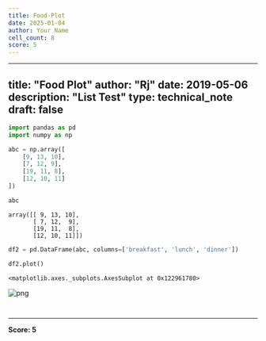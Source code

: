 ```yaml
---
title: Food-Plot
date: 2025-01-04
author: Your Name
cell_count: 8
score: 5
---
```


---
title: "Food Plot"
author: "Rj"
date: 2019-05-06
description: "List Test"
type: technical_note
draft: false
---

```python
import pandas as pd
import numpy as np
```


```python
abc = np.array([
    [9, 13, 10],
    [7, 12, 9],
    [19, 11, 8],
    [12, 10, 11]
])
```


```python
abc
```




    array([[ 9, 13, 10],
           [ 7, 12,  9],
           [19, 11,  8],
           [12, 10, 11]])




```python
df2 = pd.DataFrame(abc, columns=['breakfast', 'lunch', 'dinner'])
```


```python
df2.plot()
```




    <matplotlib.axes._subplots.AxesSubplot at 0x122961780>




    
![png](/mlnotes/images/food-plot_5_1.png)
    



```python

```


```python

```


---
**Score: 5**